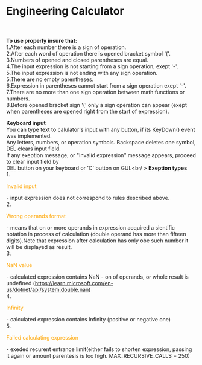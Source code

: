 # <b>Engineering Calculator</b><br /><br />
<strong>To use properly insure that:</strong><br />
1.After each number there is a sign of operation.<br />
2.After each word of operation there is opened bracket symbol '('.<br />
3.Numbers of opened and closed parentheses are equal.<br />
4.The input expression is not starting from a sign operation, exept '-'.<br />
5.The input expression is not ending with any sign operation.<br />
5.There are no empty parentheses.<br />
6.Expression in parentheses cannot start from a sign operation exept '-'.<br />
7.There are no more than one sign operation between math functions or numbers.<br />
8.Before opened bracket sign '(' only a sign operation can appear (exept when parentheses are opened right from the start of expression).<br />

<strong>Keyboard input</strong><br />
You can type text to calulator's input with any button, if its KeyDown() event was implemented.<br />
Any letters, numbers, or operation symbols. Backspace deletes one symbol, DEL clears input field.<br />
If any exeption message, or "Invalid expression" message appears, proceed to clear input field by<br />
DEL button on your keyboard or 'C' button on GUI.<br/ >
<strong>Exeption types</strong><br />
1.<p style="color:orange">Invalid input</p> - input expression does not correspond to rules described above.<br />
2.<p style="color:orange">Wrong operands format</p> - means that on or more operands in expression acquired a sientific notation in process of calculation (double operand has more than fifteen digits).Note that expression after calculation has only obe such number it will be displayed as result.<br />
3.<p style="color:orange">NaN value</p> - calculated expression contains NaN - on of operands, or whole result is undefined (https://learn.microsoft.com/en-us/dotnet/api/system.double.nan)<br />
4.<p style="color:orange">Infinity</p> - calculated expression contains Infinity (positive or negative one)<br />
5.<p style="color:orange">Failed calculating expression</p> - exeded recurent entrance limit(either fails to shorten expression, passing it again or amount parentesis is too high. MAX_RECURSIVE_CALLS = 250)<br />

